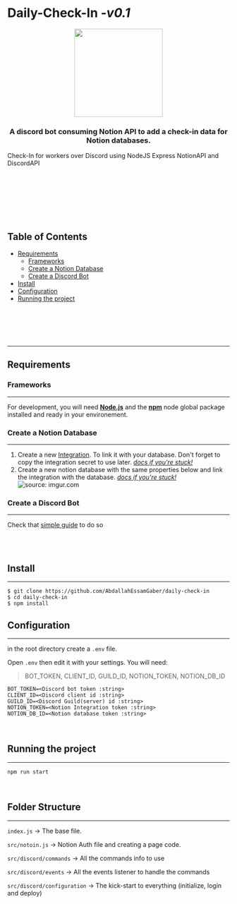# Daily-Check-In _-v0.1_

<p align="center">
<img src="https://i.imgur.com/sSqTu56.png" height="200px">
  
<h3 align="center"> A discord bot consuming Notion API to add a check-in data for Notion databases. </h3>
</p>

Check-In for workers over Discord using NodeJS Express NotionAPI and DiscordAPI

<br>
<br>
<br>
<br>
<br>
<br>

## Table of Contents

- [Requirements](#requirements)
  - [Frameworks](#frameworks)
  - [Create a Notion Database](#create-a-notion-database)
  - [Create a Discord Bot](#create-a-discord-bot)
- [Install](#install)
- [Configuration](#configuration)
- [Running the project](#running-the-project)
  <br>
  <br>
  <br>
  <br>
  <br>
  <br>

---

## Requirements

### Frameworks

---

For development, you will need <ins>**[Node.js](https://nodejs.org/)**</ins> and the <ins>**[npm](https://npmjs.org/)**</ins> node global package installed and ready in your environement.
<br>

### Create a Notion Database

---

1. Create a new [Integration](https://www.notion.so/my-integrations). To link it with your database. Don't forget to copy the integration secret to use later. _[docs if you're stuck!](https://developers.notion.com/docs/create-a-notion-integration#getting-started)_
2. Create a new notion database with the same properties below and link the integration with the database. _[docs if you're stuck!](https://developers.notion.com/docs/create-a-notion-integration#give-your-integration-page-permissions)_
   <img src="https://i.imgur.com/Fzn9tFo.png" title="source: imgur.com" />

### Create a Discord Bot

---

Check that [simple guide](https://discordjs.guide/preparations/setting-up-a-bot-application.html#creating-your-bot) to do so

<br>
<br>

## Install

---

    $ git clone https://github.com/AbdallahEssamGaber/daily-check-in
    $ cd daily-check-in
    $ npm install

## Configuration

---

in the root directory create a `.env` file.

Open `.env` then edit it with your settings. You will need:

> BOT_TOKEN, CLIENT_ID, GUILD_ID, NOTION_TOKEN, NOTION_DB_ID

    BOT_TOKEN=<Discord bot token :string>
    CLIENT_ID=<Discord client id :string>
    GUILD_ID=<Discord Guild(server) id :string>
    NOTION_TOKEN=<Notion Integration token :string>
    NOTION_DB_ID=<Notion database token :string>

<br>

## Running the project

---

    npm run start

<br>

## Folder Structure

---

`index.js` &#8594; The base file.

`src/notoin.js` &#8594; Notion Auth file and creating a page code.

`src/discord/commands` &#8594; All the commands info to use

`src/discord/events` &#8594; All the events listener to handle the commands

`src/discord/configuration` &#8594; The kick-start to everything (initialize, login and deploy)
